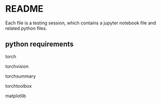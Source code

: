# README
Each file is a testing session, which contains a jupyter notebook file and related python files.

## python requirements
torch

torchvision

torchsummary

torchtoolbox

matplotlib
